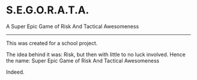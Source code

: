 S.E.G.O.R.A.T.A.
================

A Super Epic Game of Risk And Tactical Awesomeness


---

This was created for a school project.

The idea behind it was: Risk, but then with little to no luck involved.
Hence the name: Super Epic Game of Risk And Tactical Awesomeness

Indeed.